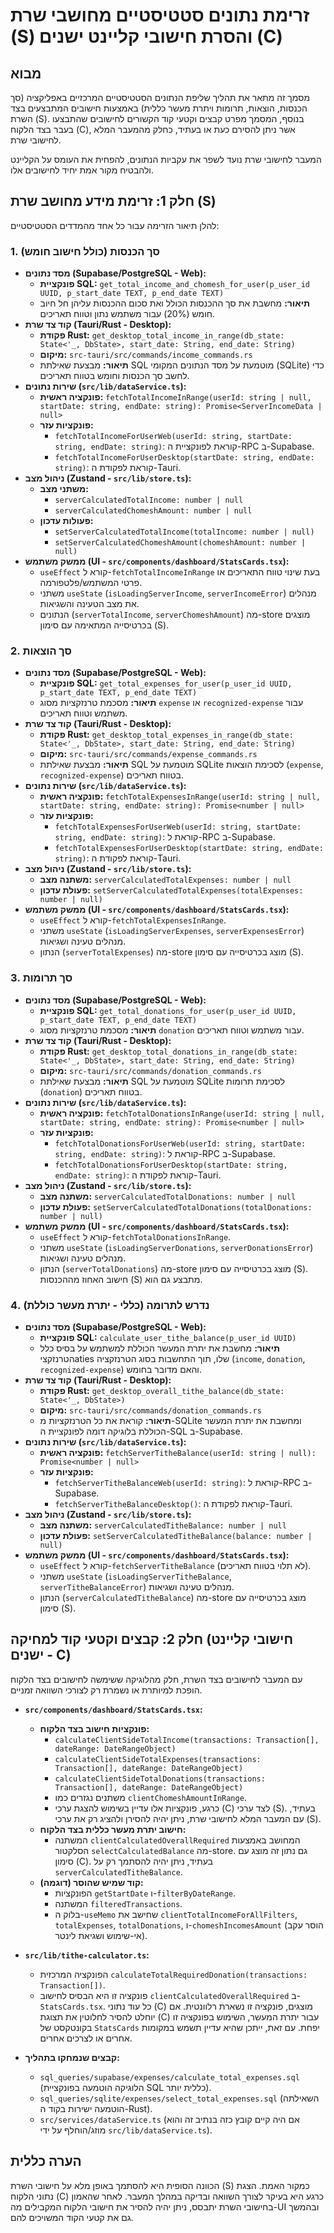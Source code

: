 # זרימת נתונים סטטיסטיים מחושבי שרת (S) והסרת חישובי קליינט ישנים (C)

## מבוא

מסמך זה מתאר את תהליך שליפת הנתונים הסטטיסטיים המרכזיים באפליקציה (סך הכנסות, הוצאות, תרומות ויתרת מעשר כללית) באמצעות חישובים המתבצעים בצד השרת (S). בנוסף, המסמך מפרט קבצים וקטעי קוד הקשורים לחישובים שהתבצעו בעבר בצד הלקוח (C), אשר ניתן להסירם כעת או בעתיד, כחלק מהמעבר המלא לחישובי שרת.

המעבר לחישובי שרת נועד לשפר את עקביות הנתונים, להפחית את העומס על הקליינט ולהבטיח מקור אמת יחיד לחישובים אלו.

## חלק 1: זרימת מידע מחושב שרת (S)

להלן תיאור הזרימה עבור כל אחד מהמדדים הסטטיסטיים:

### 1. סך הכנסות (כולל חישוב חומש)

- **מסד נתונים (Supabase/PostgreSQL - Web):**
  - **פונקציית SQL:** `get_total_income_and_chomesh_for_user(p_user_id UUID, p_start_date TEXT, p_end_date TEXT)`
  - **תיאור:** מחשבת את סך ההכנסות הכולל ואת סכום ההכנסות עליהן חל חיוב חומש (20%) עבור משתמש נתון וטווח תאריכים.
- **קוד צד שרת (Tauri/Rust - Desktop):**
  - **פקודת Rust:** `get_desktop_total_income_in_range(db_state: State<'_, DbState>, start_date: String, end_date: String)`
  - **מיקום:** `src-tauri/src/commands/income_commands.rs`
  - **תיאור:** מבצעת שאילתת SQL מוטמעת על מסד הנתונים המקומי (SQLite) כדי לחשב סך הכנסות וחומש בטווח תאריכים.
- **שירות נתונים (`src/lib/dataService.ts`):**
  - **פונקציה ראשית:** `fetchTotalIncomeInRange(userId: string | null, startDate: string, endDate: string): Promise<ServerIncomeData | null>`
  - **פונקציות עזר:**
    - `fetchTotalIncomeForUserWeb(userId: string, startDate: string, endDate: string)`: קוראת לפונקציית ה-RPC ב-Supabase.
    - `fetchTotalIncomeForUserDesktop(startDate: string, endDate: string)`: קוראת לפקודת ה-Tauri.
- **ניהול מצב (Zustand - `src/lib/store.ts`):**
  - **משתני מצב:**
    - `serverCalculatedTotalIncome: number | null`
    - `serverCalculatedChomeshAmount: number | null`
  - **פעולות עדכון:**
    - `setServerCalculatedTotalIncome(totalIncome: number | null)`
    - `setServerCalculatedChomeshAmount(chomeshAmount: number | null)`
- **ממשק משתמש (UI - `src/components/dashboard/StatsCards.tsx`):**
  - `useEffect` קורא ל-`fetchTotalIncomeInRange` בעת שינוי טווח התאריכים או פרטי המשתמש/פלטפורמה.
  - משתני `useState` (`isLoadingServerIncome`, `serverIncomeError`) מנהלים את מצב הטעינה והשגיאות.
  - הנתונים (`serverTotalIncome`, `serverChomeshAmount`) מה-store מוצגים בכרטיסייה המתאימה עם סימון (S).

### 2. סך הוצאות

- **מסד נתונים (Supabase/PostgreSQL - Web):**
  - **פונקציית SQL:** `get_total_expenses_for_user(p_user_id UUID, p_start_date TEXT, p_end_date TEXT)`
  - **תיאור:** מסכמת טרנזקציות מסוג `expense` או `recognized-expense` עבור משתמש וטווח תאריכים.
- **קוד צד שרת (Tauri/Rust - Desktop):**
  - **פקודת Rust:** `get_desktop_total_expenses_in_range(db_state: State<'_, DbState>, start_date: String, end_date: String)`
  - **מיקום:** `src-tauri/src/commands/expense_commands.rs`
  - **תיאור:** מבצעת שאילתת SQL מוטמעת על SQLite לסכימת הוצאות (`expense`, `recognized-expense`) בטווח תאריכים.
- **שירות נתונים (`src/lib/dataService.ts`):**
  - **פונקציה ראשית:** `fetchTotalExpensesInRange(userId: string | null, startDate: string, endDate: string): Promise<number | null>`
  - **פונקציות עזר:**
    - `fetchTotalExpensesForUserWeb(userId: string, startDate: string, endDate: string)`: קוראת ל-RPC ב-Supabase.
    - `fetchTotalExpensesForUserDesktop(startDate: string, endDate: string)`: קוראת לפקודת ה-Tauri.
- **ניהול מצב (Zustand - `src/lib/store.ts`):**
  - **משתנה מצב:** `serverCalculatedTotalExpenses: number | null`
  - **פעולת עדכון:** `setServerCalculatedTotalExpenses(totalExpenses: number | null)`
- **ממשק משתמש (UI - `src/components/dashboard/StatsCards.tsx`):**
  - `useEffect` קורא ל-`fetchTotalExpensesInRange`.
  - משתני `useState` (`isLoadingServerExpenses`, `serverExpensesError`) מנהלים טעינה ושגיאות.
  - הנתון (`serverTotalExpenses`) מה-store מוצג בכרטיסייה עם סימון (S).

### 3. סך תרומות

- **מסד נתונים (Supabase/PostgreSQL - Web):**
  - **פונקציית SQL:** `get_total_donations_for_user(p_user_id UUID, p_start_date TEXT, p_end_date TEXT)`
  - **תיאור:** מסכמת טרנזקציות מסוג `donation` עבור משתמש וטווח תאריכים.
- **קוד צד שרת (Tauri/Rust - Desktop):**
  - **פקודת Rust:** `get_desktop_total_donations_in_range(db_state: State<'_, DbState>, start_date: String, end_date: String)`
  - **מיקום:** `src-tauri/src/commands/donation_commands.rs`
  - **תיאור:** מבצעת שאילתת SQL מוטמעת על SQLite לסכימת תרומות (`donation`) בטווח תאריכים.
- **שירות נתונים (`src/lib/dataService.ts`):**
  - **פונקציה ראשית:** `fetchTotalDonationsInRange(userId: string | null, startDate: string, endDate: string): Promise<number | null>`
  - **פונקציות עזר:**
    - `fetchTotalDonationsForUserWeb(userId: string, startDate: string, endDate: string)`: קוראת ל-RPC ב-Supabase.
    - `fetchTotalDonationsForUserDesktop(startDate: string, endDate: string)`: קוראת לפקודת ה-Tauri.
- **ניהול מצב (Zustand - `src/lib/store.ts`):**
  - **משתנה מצב:** `serverCalculatedTotalDonations: number | null`
  - **פעולת עדכון:** `setServerCalculatedTotalDonations(totalDonations: number | null)`
- **ממשק משתמש (UI - `src/components/dashboard/StatsCards.tsx`):**
  - `useEffect` קורא ל-`fetchTotalDonationsInRange`.
  - משתני `useState` (`isLoadingServerDonations`, `serverDonationsError`) מנהלים טעינה ושגיאות.
  - הנתון (`serverTotalDonations`) מה-store מוצג בכרטיסייה עם סימון (S). חישוב האחוז מההכנסות (S) מתבצע גם הוא.

### 4. נדרש לתרומה (כללי - יתרת מעשר כוללת)

- **מסד נתונים (Supabase/PostgreSQL - Web):**
  - **פונקציית SQL:** `calculate_user_tithe_balance(p_user_id UUID)`
  - **תיאור:** מחשבת את יתרת המעשר הכוללת למשתמש על בסיס כלל הטרנזקציaties שלו, תוך התחשבות בסוג הטרנזקציה (`income`, `donation`, `recognized-expense`) והאם מדובר בחומש.
- **קוד צד שרת (Tauri/Rust - Desktop):**
  - **פקודת Rust:** `get_desktop_overall_tithe_balance(db_state: State<'_, DbState>)`
  - **מיקום:** `src-tauri/src/commands/donation_commands.rs`
  - **תיאור:** קוראת את כל הטרנזקציות מ-SQLite ומחשבת את יתרת המעשר הכוללת בלוגיקה דומה לפונקציית ה-SQL ב-Supabase.
- **שירות נתונים (`src/lib/dataService.ts`):**
  - **פונקציה ראשית:** `fetchServerTitheBalance(userId: string | null): Promise<number | null>`
  - **פונקציות עזר:**
    - `fetchServerTitheBalanceWeb(userId: string)`: קוראת ל-RPC ב-Supabase.
    - `fetchServerTitheBalanceDesktop()`: קוראת לפקודת ה-Tauri.
- **ניהול מצב (Zustand - `src/lib/store.ts`):**
  - **משתנה מצב:** `serverCalculatedTitheBalance: number | null`
  - **פעולת עדכון:** `setServerCalculatedTitheBalance(balance: number | null)`
- **ממשק משתמש (UI - `src/components/dashboard/StatsCards.tsx`):**
  - `useEffect` קורא ל-`fetchServerTitheBalance` (לא תלוי בטווח תאריכים).
  - משתני `useState` (`isLoadingServerTitheBalance`, `serverTitheBalanceError`) מנהלים טעינה ושגיאות.
  - הנתון (`serverCalculatedTitheBalance`) מה-store מוצג בכרטיסייה עם סימון (S).

## חלק 2: קבצים וקטעי קוד למחיקה (חישובי קליינט ישנים - C)

עם המעבר לחישובים בצד השרת, חלק מהלוגיקה ששימשה לחישובים בצד הלקוח הופכת למיותרת או נשמרת רק לצורכי השוואה זמניים.

- **`src/components/dashboard/StatsCards.tsx`:**

  - **פונקציות חישוב בצד הלקוח:**
    - `calculateClientSideTotalIncome(transactions: Transaction[], dateRange: DateRangeObject)`
    - `calculateClientSideTotalExpenses(transactions: Transaction[], dateRange: DateRangeObject)`
    - `calculateClientSideTotalDonations(transactions: Transaction[], dateRange: DateRangeObject)`
    - משתנים נגזרים כמו `clientChomeshAmountInRange`.
    - כרגע, פונקציות אלו עדיין בשימוש להצגת ערכי (C) לצד ערכי (S). בעתיד, עם המעבר המלא לחישובי שרת, ניתן יהיה להסירן ולהציג רק את ערכי (S).
  - **חישוב יתרת מעשר כללית בצד הלקוח:**
    - המשתנה `clientCalculatedOverallRequired` המחושב באמצעות הסלקטור `selectCalculatedBalance` מה-store. גם נתון זה מוצג עם סימון (C). בעתיד, ניתן יהיה להסתמך רק על `serverCalculatedTitheBalance`.
  - **קוד שמיש שהוסר (דוגמה):**
    - הפונקציות `getStartDate` ו-`filterByDateRange`.
    - המשתנה `filteredTransactions`.
    - בלוק ה-`useMemo` שחישב את `clientTotalIncomeForAllFilters`, `totalExpenses`, `totalDonations`, ו-`chomeshIncomesAmount` (הוסר עקב אי-שימוש ושגיאת לינטר).

- **`src/lib/tithe-calculator.ts`:**

  - הפונקציה המרכזית `calculateTotalRequiredDonation(transactions: Transaction[])`.
  - פונקציה זו היא הבסיס לחישוב `clientCalculatedOverallRequired` ב-`StatsCards.tsx`. כל עוד נתוני (C) מוצגים, פונקציה זו נשארת רלוונטית. אם יוחלט להסיר לחלוטין את תצוגת (C) עבור יתרת המעשר, השימוש בפונקציה זו בקונטקסט של `StatsCards` יפחת. עם זאת, ייתכן שהיא עדיין תשמש במקומות אחרים או לצרכים אחרים.

- **קבצים שנמחקו בתהליך:**
  - `sql_queries/supabase/expenses/calculate_total_expenses.sql` (הלוגיקה הוטמעה בפונקציית SQL כללית יותר).
  - `sql_queries/sqlite/expenses/select_total_expenses.sql` (השאילתה הוטמעה ישירות בקוד ה-Rust).
  - `src/services/dataService.ts` (אם היה קיים קובץ כזה בנתיב זה והוא מוזג/הוחלף על ידי `src/lib/dataService.ts`).

## הערה כללית

הכוונה הסופית היא להסתמך באופן מלא על חישובי השרת (S) כמקור האמת. הצגת נתוני הלקוח (C) כרגע היא בעיקר לצורך השוואה ובדיקה במהלך המעבר. לאחר שהאמון בחישובי השרת יתבסס, ניתן יהיה להסיר את חישובי הלקוח המקבילים מה-UI ובהמשך גם את קטעי הקוד המשויכים להם.

